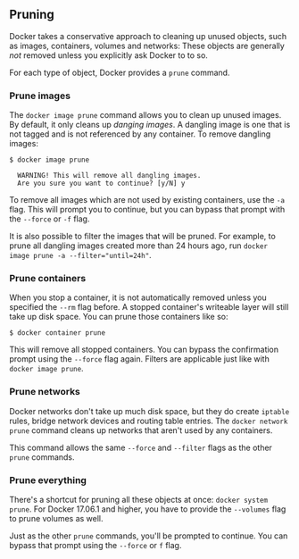 ## Pruning

Docker takes a conservative approach to cleaning up unused objects, such as images, containers, volumes and networks:
These objects are generally _not_ removed unless you explicitly ask Docker to to so.

For each type of object, Docker provides a `prune` command.

### Prune images

The `docker image prune` command allows you to clean up unused images. By default, it only cleans up _danging images_.
A dangling image is one that is not tagged and is not referenced by any container. To remove dangling images:

```shell script
$ docker image prune

  WARNING! This will remove all dangling images.
  Are you sure you want to continue? [y/N] y
```

To remove all images which are not used by existing containers, use the `-a` flag. This will prompt you to continue, but
you can bypass that prompt with the `--force` or `-f` flag.

It is also possible to filter the images that will be pruned. For example, to prune all dangling images created more
than 24 hours ago, run `docker image prune -a --filter="until=24h"`.

### Prune containers

When you stop a container, it is not automatically removed unless you specified the `--rm` flag before. A stopped
container's writeable layer will still take up disk space. You can prune those containers like so:

```shell script
$ docker container prune
``` 

This will remove all stopped containers. You can bypass the confirmation prompt using the `--force` flag again. Filters
are applicable just like with `docker image prune`.

### Prune networks

Docker networks don't take up much disk space, but they do create `iptable` rules, bridge network devices and routing
table entries. The `docker network prune` command cleans up networks that aren't used by any containers.

This command allows the same `--force` and `--filter` flags as the other `prune` commands.

### Prune everything

There's a shortcut for pruning all these objects at once: `docker system prune`. For Docker 17.06.1 and higher, you have
to provide the `--volumes` flag to prune volumes as well.

Just as the other `prune` commands, you'll be prompted to continue. You can bypass that prompt using the `--force` or
`f` flag.
